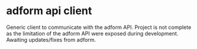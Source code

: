 # adform api client

Generic client to communicate with the adform API.  Project is not complete as the limitation of the adform API were exposed during development.  Awaiting updates/fixes from adform.
